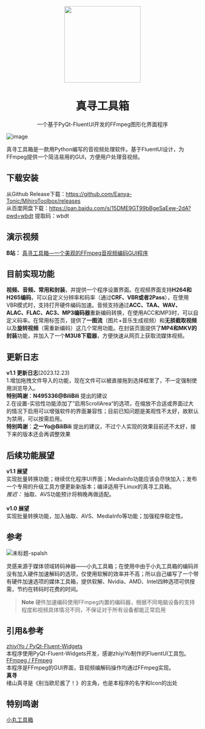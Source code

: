 <p align="center"> <img src="https://github.com/Eanya-Tonic/MihiroToolbox/blob/main/img/logo_big.png" style="width:200px;" /> </p>  <h1 align="center">真寻工具箱</h1>  <p align="center">一个基于PyQt-FluentUI开发的FFmpeg图形化界面程序 </p>

![image](https://github.com/Eanya-Tonic/MihiroToolbox/assets/74545593/d8480491-52da-4355-a5eb-bc0103d1eb31#pic_center)

真寻工具箱是一款用Python编写的音视频处理软件。基于FluentUI设计，为FFmpeg提供一个简洁易用的GUI，方便用户处理音视频。

## 下载安装
从Github Release下载：https://github.com/Eanya-Tonic/MihiroToolbox/releases
<br>
从百度网盘下载：https://pan.baidu.com/s/15DME9GT99bBgeSaEew-2dA?pwd=wbdt 提取码：wbdt

## 演示视频
**B站：**
[真寻工具箱—一个美观的FFmpeg音视频编码GUI程序](https://www.bilibili.com/video/BV1dg4y1d7F1/)

## 目前实现功能
**视频、音频、常用和封装**，并提供一个程序设置界面。在视频界面支持**H264和H265编码**，可以自定义分辨率和码率（通过**CRF、VBR或者2Pass**），在使用VBR模式时，支持打开硬件编码加速。音频支持通过**ACC、TAA、WAV、ALAC、FLAC、AC3、MP3编码器**重新编码转换，在使用ACC和MP3时，可以自定义码率。在常用标签页，提供了**一图流**（图片+音乐生成视频）和**无损截取视频**以及**旋转视频**（需重新编码）这几个常用功能。在封装页面提供了**MP4和MKV的封装**功能，并加入了一个**M3U8下载器**，方便快速从网页上获取流媒体视频。

## 更新日志
**v1.1 更新日志**(2023.12.23)
<br>
1.增加拖拽文件导入的功能，现在文件可以被直接拖到选择框里了，不一定强制使用浏览导入。
<br>
**特别鸣谢**：**N495336@BiliBili** 提出的建议
<br>
2.在设置-实验性功能添加了”启用ScrollArea“的选项，在缩放不合适或界面过大的情况下启用可以增强软件的界面兼容性；目前已知问题是美观性不太好，故默认为禁用，可以按需启用。
<br>
**特别鸣谢**：**之一Yo@BiliBili** 提出的建议，不过个人实现的效果目前还不太好，接下来的版本还会再调整效果
<br>

## 后续功能展望
**v1.1 展望**
<br>
实现批量转换功能；继续优化程序UI界面；MediaInfo功能应该会尽快加入；发布一个专用的升级工具方便更新新版本；编译适用于Linux的真寻工具箱。
<br>
_推迟：_ 抽取、AVS功能预计将稍晚再做适配。
<br>
<br>
**v1.0 展望**
<br>
实现批量转换功能，加入抽取、AVS、MediaInfo等功能；加强程序稳定性。

## 参考

![未标题-spalsh](https://github.com/Eanya-Tonic/MihiroToolbox/assets/74545593/a9281e10-dc24-42d7-9547-37d2095a6240#pic_center)

灵感来源于媒体领域转码神器——小丸工具箱；在使用中由于小丸工具箱的编码并没有加入硬件加速解码的选项，仅使用软解的效率并不高；所以自己编写了一个带有硬件加速选项的媒体工具箱，提供软解、Nvidia、AMD、Intel四种选项可供按需，节约在转码时花费的时间。
> **Note**
> 硬件加速编码使用FFmpeg内置的编码器，根据不同电脑设备的支持程度和视频具体情况不同，不保证对于所有设备都能正常启用

## 引用&参考
[zhiyiYo / PyQt-Fluent-Widgets](https://github.com/zhiyiYo/PyQt-Fluent-Widgets)
<br>
本程序使用PyQt-Fluent-Widgets开发，感谢zhiyiYo制作的FluentUI工具包。
<br>
[FFmpeg / FFmpeg](https://github.com/FFmpeg/FFmpeg)
<br>
本程序是FFmpeg的GUI界面，音视频编解码操作均通过FFmpeg实现。
<br>
**真寻**
<br>
绪山真寻是《别当欧尼酱了！》的主角，也是本程序的名字和Icon的出处

## 特别鸣谢
[小丸工具箱](https://maruko.appinn.me/)
